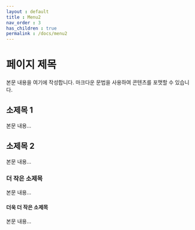 ```yaml
---
layout : default
title : Menu2
nav_order : 3
has_children : true
permalink : /docs/menu2
---
```


# 페이지 제목

본문 내용을 여기에 작성합니다. 마크다운 문법을 사용하여 콘텐츠를 포맷할 수 있습니다.

## 소제목 1

본문 내용...

## 소제목 2

본문 내용...

### 더 작은 소제목

본문 내용...

#### 더욱 더 작은 소제목

본문 내용...

